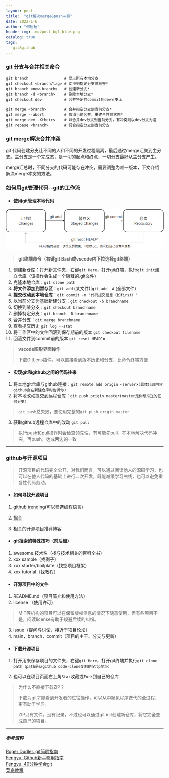 ```yaml
---
layout: post
title:  "git解决merge&push冲突"
date: 2022-1-6
author: "何短短"
header-img: img/post_bg1_blue.png
catalog: true
tags: 
  -git&github
---
```


### git 分支与合并相关命令

``````terminal
git branch                # 显示所有本地分支
git checkout <branch/tag> # 切换到指定分支或标签*
git branch <new-branch>   # 创建新分支*
git branch -d <branch>    # 删除本地分支*
git checkout dev          # 合并特定的commit到dev分支上
``````

``````terminal
git merge <branch>        # 合并指定分支到当前分支*
git merge --abort         # 取消当前合并，重建合并前状态*
git merge dev -Xtheirs    # 以合并dev分支到当前分支，有冲突则以dev分支为准
git rebase <branch>       # 衍合指定分支到当前分支
``````

### git merge解决合并冲突

git 代码创建分支让不同的人和不同的开发过程隔离，最后通过merge汇聚到主分支。主分支是一个完成态，是一切的起点和终点，一切分支最好从主分支产生。

merge汇总时，不同分支的代码可能存在冲突，需要调整为唯一版本，下文介绍解决merge冲突的方法。



### 如何用git管理代码--git的工作流

- #### 使用git管理本地代码



![image-20211115113202004](/img/git_flow.png)

> **git终端命令（右键git Bash或vscode内下拉选择git终端）**

1. 创建新仓库：打开新文件夹，右键`git Here`，打开git终端，执行`git init`建立仓库（该操作会生成一个隐藏的.git文件）
2. 克隆本地仓库：`git clone path`
3. **将文件添加到暂存区**：`git add`<file> (某文件)|`git add -A` (全部文件)
4. **提交改动到本地仓库**：`git commit -m "代码提交信息（如first）"`
5. 以当前分支为基础新建分支：`git checkout -b branchname`
6. 切换到某分支：`git checkout branchname`
7. 删掉特定分支：`git branch -D branchname`
8. 合并分支：`git merge branchname`
9. 查看提交历史 `git log --stat`
10. 将工作区中的文件回滚到保存期前的版本 `git checkout filename`
11. 回滚文件到commit前的版本 `git reset HEAD^n`

> **vscode图形界面操作**
>
> 下载GitLens插件，可以直接看到版本历史和分支，比命令终端方便



- #### 实现git和github之间的代码往来

1. 将本地git仓库与github连接：`git remote add origin <server>(具体代码内容github会在新建仓库时告诉你)`
2. 将本地改动提交到远程仓库：`git push origin master(master是你想推送的任何分支)`

> `git push`总失败，要使用完整的`git push origin master`

3. 获取github远程仓库中的改动 `git pull`

> 执行push和pull操作时会检查领先性，有可能先pull，在本地解决代码冲突，再push，达成两边的一致



------------------------

### github与开源项目

> 开源项目的代码完全公开，对我们而言，可以通过阅读他人的源码学习，也可以在他人代码的基础上进行二次开发，既能减缓学习曲线，也可以避免重复性代码劳动。

* #### 如何寻找开源项目

1. [github trending](https://github.com/trending)(可以筛选编程语言)

2. [掘金](https://juejin.cn/)

3. 相关的开源项目推荐博客

* #### git搜索的特殊技巧（前后缀）

1. awesome.技术名（找与技术相关的百科全书）
2. xxx sample（找例子）
3. xxx starter/boilplate（找空项目框架）
4. xxx tutorial（找教程）

* #### 开源项目中的文件

1. README.md（项目简介和使用方法）
2. license （使用许可）

> MIT等机构的项目可以在保留版权信息的情况下随意使用，但有些项目不是，阅读license有助于规避后续的纠纷。

3. issue（提问与讨论，接近于项目论坛）
4. main，branch，commit（项目的主干、分支与更新）

* #### 下载开源项目

1. 打开用来保存项目的文件夹，右键`git Here`，打开git终端并执行`git clone path（path是从github code-clone复制的http地址）`

2. 也可以在项目页面右上角`Star`收藏或`Fork`到自己的仓库

> 为什么不直接下载ZIP？
>
> 下载为git才能看到开发者的过往操作，可以从中窥见程序迭代的全过程，更有助于学习。
>
> ZIP只有文件，没有记录，不过也可以通过git init创建新仓库，将它完全变成自己的项目。



---------------------------------------

##### 参考资料
[Roger Dudler. git简明指南](https://www.runoob.com/manual/git-guide/)     
[Fengyu. Github新手够用指南](https://www.bilibili.com/video/BV1e541137Tc?from=search&seid=11261212184045141491&spm_id_from=333.337.0.0)     
[Fengyu. 40分钟学会git](https://www.bilibili.com/video/BV1db4y1d79C?spm_id_from=333.999.0.0)       
[菜鸟教程](https://www.runoob.com/w3cnote/git-guide.html)

